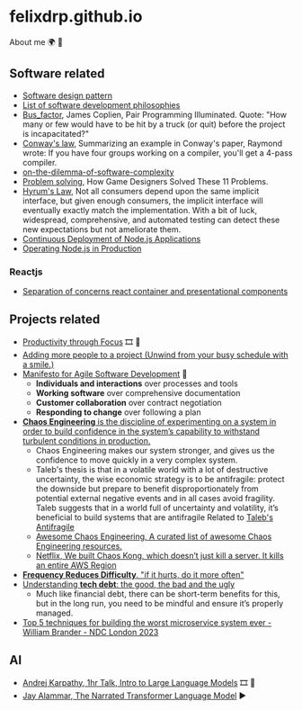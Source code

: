 # felixdrp.github.io
About me 🌍 🏴󠁧󠁢󠁳󠁣󠁴󠁿

## Software related
+ [Software design pattern](https://en.wikipedia.org/wiki/Software_design_pattern)
+ [List of software development philosophies](https://en.wikipedia.org/wiki/List_of_software_development_philosophies) 
+ [Bus_factor](https://en.wikipedia.org/wiki/Bus_factor), James Coplien, Pair Programming Illuminated. Quote: "How many or few would have to be hit by a truck (or quit) before the project is incapacitated?"
+ [Conway's law](https://en.wikipedia.org/wiki/Conway%27s_law), Summarizing an example in Conway's paper, Raymond wrote: If you have four groups working on a compiler, you'll get a 4-pass compiler.
+ [on-the-dilemma-of-software-complexity](https://alibaba-cloud.medium.com/on-the-dilemma-of-software-complexity-a4a27c718931)
+ [Problem solving](https://www.youtube.com/watch?v=rJZyPdYIbZI), How Game Designers Solved These 11 Problems.
+ [Hyrum's Law](https://www.hyrumslaw.com/), Not all consumers depend upon the same implicit interface, but given enough consumers, the implicit interface will eventually exactly match the implementation. With a bit of luck, widespread, comprehensive, and automated testing can detect these new expectations but not ameliorate them.
+ [Continuous Deployment of Node.js Applications](https://blog.risingstack.com/continuous-deployment-of-node-js-applications/)
+ [Operating Node.js in Production](https://blog.risingstack.com/operating-node-in-production/)

### Reactjs

+ [Separation of concerns react container and presentational components](https://www.freecodecamp.org/news/separation-of-concerns-react-container-and-presentational-components/)

## Projects related

+ [Productivity through Focus](https://www.youtube.com/watch?v=XfWEXYAyiWw) 🎞 🎥
+ [Adding more people to a project (Unwind from your busy schedule with a smile.)](https://workchronicles.com/adding-more-people-to-a-project/)
+ [Manifesto for Agile Software Development](https://agilemanifesto.org/) 📃
  + **Individuals and interactions** over processes and tools
  + **Working software** over comprehensive documentation
  + **Customer collaboration** over contract negotiation
  + **Responding to change** over following a plan
+ [**Chaos Engineering** is the discipline of experimenting on a system in order to build confidence in the system’s capability to withstand turbulent conditions in production.](http://principlesofchaos.org/)
  + Chaos Engineering makes our system stronger, and gives us the confidence to move quickly in a very complex system.
  + Taleb's thesis is that in a volatile world with a lot of destructive uncertainty, the wise economic strategy is to be antifragile: protect the downside but prepare to benefit disproportionately from potential external negative events and in all cases avoid fragility. Taleb suggests that in a world full of uncertainty and volatility, it’s beneficial to build systems that are antifragile Related to [Taleb's Antifragile](https://en.wikipedia.org/wiki/Antifragile_%28book%29)
  + [Awesome Chaos Engineering, A curated list of awesome Chaos Engineering resources.](https://github.com/dastergon/awesome-chaos-engineering)
  + [Netflix, We built Chaos Kong, which doesn’t just kill a server. It kills an entire AWS Region](https://netflixtechblog.com/chaos-engineering-upgraded-878d341f15fa)
+ [**Frequency Reduces Difficulty**. "if it hurts, do it more often"](https://martinfowler.com/bliki/FrequencyReducesDifficulty.html)
+ [Understanding **tech debt**: the good, the bad and the ugly](https://www.thoughtworks.com/insights/articles/overcome-tech-debt-keep-your-business-moving)
  + Much like financial debt, there can be short-term benefits for this, but in the long run, you need to be mindful and ensure it’s properly managed.
+ [Top 5 techniques for building the worst microservice system ever - William Brander - NDC London 2023](https://www.youtube.com/watch?v=88_LUw1Wwe4)

## AI

+ [Andrej Karpathy, 1hr Talk, Intro to Large Language Models](https://www.youtube.com/watch?v=zjkBMFhNj_g) 🎞 🎥
+ [Jay Alammar, The Narrated Transformer Language Model](https://www.youtube.com/watch?v=-QH8fRhqFHM) ▶️
